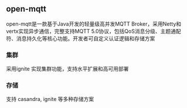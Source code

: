 ## open-mqtt
open-mqtt是一款基于Java开发的轻量级高并发MQTT Broker，采用Netty和vertx实现异步通信，完整支持MQTT 5.0协议，包括QoS消息分级、主题通配符、消息持久化等核心功能。开发者可自定义认证逻辑和存储方案

### 集群
采用ignite 实现集群功能，支持水平扩展和高可用部署
### 存储
支持 casandra, ignite 等多种存储方案
